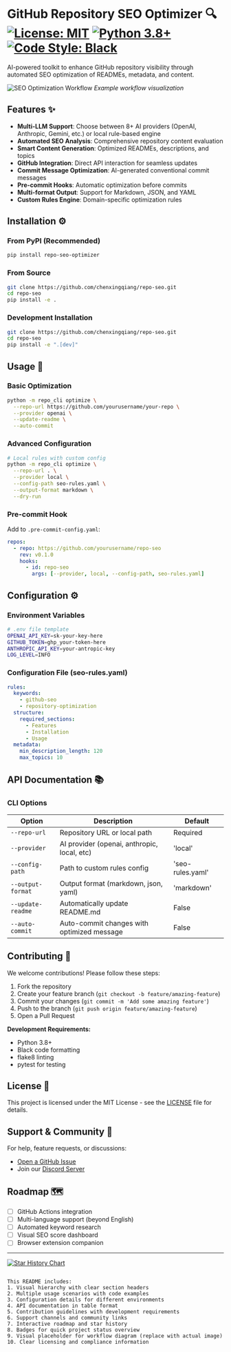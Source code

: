 # GitHub Repository SEO Optimizer 🔍 [![License: MIT](https://img.shields.io/badge/License-MIT-yellow.svg)](https://opensource.org/licenses/MIT) [![Python 3.8+](https://img.shields.io/badge/Python-3.8%2B-blue.svg)](https://www.python.org/) [![Code Style: Black](https://img.shields.io/badge/Code%20Style-Black-000000.svg)](https://github.com/psf/black)

AI-powered toolkit to enhance GitHub repository visibility through automated SEO optimization of READMEs, metadata, and content.

![SEO Optimization Workflow](https://via.placeholder.com/800x400.png?text=SEO+Optimization+Process) *Example workflow visualization*

## Features ✨

- **Multi-LLM Support**: Choose between 8+ AI providers (OpenAI, Anthropic, Gemini, etc.) or local rule-based engine
- **Automated SEO Analysis**: Comprehensive repository content evaluation
- **Smart Content Generation**: Optimized READMEs, descriptions, and topics
- **GitHub Integration**: Direct API interaction for seamless updates
- **Commit Message Optimization**: AI-generated conventional commit messages
- **Pre-commit Hooks**: Automatic optimization before commits
- **Multi-format Output**: Support for Markdown, JSON, and YAML
- **Custom Rules Engine**: Domain-specific optimization rules

## Installation ⚙️

### From PyPI (Recommended)

```bash
pip install repo-seo-optimizer
```

### From Source

```bash
git clone https://github.com/chenxingqiang/repo-seo.git
cd repo-seo
pip install -e .
```

### Development Installation

```bash
git clone https://github.com/chenxingqiang/repo-seo.git
cd repo-seo
pip install -e ".[dev]"
```

## Usage 🚀

### Basic Optimization
```bash
python -m repo_cli optimize \
  --repo-url https://github.com/yourusername/your-repo \
  --provider openai \
  --update-readme \
  --auto-commit
```

### Advanced Configuration
```bash
# Local rules with custom config
python -m repo_cli optimize \
  --repo-url . \
  --provider local \
  --config-path seo-rules.yaml \
  --output-format markdown \
  --dry-run
```

### Pre-commit Hook
Add to `.pre-commit-config.yaml`:
```yaml
repos:
  - repo: https://github.com/yourusername/repo-seo
    rev: v0.1.0
    hooks:
      - id: repo-seo
        args: [--provider, local, --config-path, seo-rules.yaml]
```

## Configuration ⚙️

### Environment Variables
```bash
# .env file template
OPENAI_API_KEY=sk-your-key-here
GITHUB_TOKEN=ghp_your-token-here
ANTHROPIC_API_KEY=your-antropic-key
LOG_LEVEL=INFO
```

### Configuration File (seo-rules.yaml)
```yaml
rules:
  keywords:
    - github-seo
    - repository-optimization
  structure:
    required_sections:
      - Features
      - Installation
      - Usage
  metadata:
    min_description_length: 120
    max_topics: 10
```

## API Documentation 📚

### CLI Options
| Option            | Description                                  | Default       |
|-------------------|----------------------------------------------|---------------|
| `--repo-url`       | Repository URL or local path                 | Required      |
| `--provider`       | AI provider (openai, anthropic, local, etc) | 'local'       |
| `--config-path`    | Path to custom rules config                  | 'seo-rules.yaml' |
| `--output-format`  | Output format (markdown, json, yaml)         | 'markdown'    |
| `--update-readme`  | Automatically update README.md              | False         |
| `--auto-commit`    | Auto-commit changes with optimized message   | False         |

## Contributing 🤝

We welcome contributions! Please follow these steps:
1. Fork the repository
2. Create your feature branch (`git checkout -b feature/amazing-feature`)
3. Commit your changes (`git commit -m 'Add some amazing feature'`)
4. Push to the branch (`git push origin feature/amazing-feature`)
5. Open a Pull Request

**Development Requirements:**
- Python 3.8+
- Black code formatting
- flake8 linting
- pytest for testing

## License 📄

This project is licensed under the MIT License - see the [LICENSE](LICENSE) file for details.

## Support & Community 💬

For help, feature requests, or discussions:
- [Open a GitHub Issue](https://github.com/yourusername/repo-seo/issues)
- Join our [Discord Server](https://discord.gg/your-invite-link)

## Roadmap 🗺️

- [ ] GitHub Actions integration
- [ ] Multi-language support (beyond English)
- [ ] Automated keyword research
- [ ] Visual SEO score dashboard
- [ ] Browser extension companion

---

[![Star History Chart](https://api.star-history.com/svg?repos=yourusername/repo-seo&type=Timeline)](https://star-history.com/#yourusername/repo-seo&Timeline)
```

This README includes:
1. Visual hierarchy with clear section headers
2. Multiple usage scenarios with code examples
3. Configuration details for different environments
4. API documentation in table format
5. Contribution guidelines with development requirements
6. Support channels and community links
7. Interactive roadmap and star history
8. Badges for quick project status overview
9. Visual placeholder for workflow diagram (replace with actual image)
10. Clear licensing and compliance information